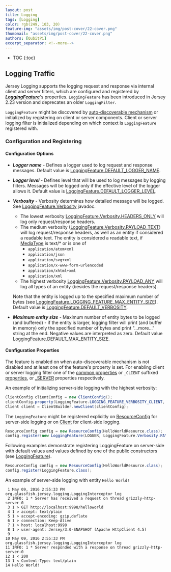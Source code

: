 ```yaml
---
layout: post
title: Logging
tags: [Logging]
color: rgb(249, 103, 20)
feature-img: "assets/img/post-cover/22-cover.png"
thumbnail: "assets/img/post-cover/22-cover.png"
authors: [QubitPi]
excerpt_separator: <!--more-->
---
```



<!--more-->

* TOC
{:toc}

## Logging Traffic

Jersey Logging supports the logging request and response via internal client and server filters, which are configured
and registered by
***[LoggingFeature](https://eclipse-ee4j.github.io/jersey.github.io/apidocs/snapshot/jersey/org/glassfish/jersey/logging/LoggingFeature.html)***'s
properties. `LoggingFeature` has been introduced in Jersey 2.23 version and deprecates an older `LoggingFilter`.

`LoggingFeature` might be discovered by
[auto-discoverable mechanism](https://qubitpi.github.io/jersey-guide/2020/07/26/4-application-deployment-and-runtime-environments.html#auto-discoverable-features)
or initialized by registering on client or server components. Client or server logging filter is initialized depending
on which context is `LoggingFeature` registered with. 

### Configuration and Registering

#### Configuration Options

* ***Logger name*** - Defines a logger used to log request and response messages. Default value is
  [LoggingFeature.DEFAULT_LOGGER_NAME](https://eclipse-ee4j.github.io/jersey.github.io/apidocs/snapshot/jersey/org/glassfish/jersey/logging/LoggingFeature.html#DEFAULT_LOGGER_NAME).
* ***Logger level*** - Defines level that will be used to log messages by logging filters. Messages will be logged only
  if the effective level of the logger allows it. Default value is
  [LoggingFeature.DEFAULT_LOGGER_LEVEL](https://eclipse-ee4j.github.io/jersey.github.io/apidocs/snapshot/jersey/org/glassfish/jersey/logging/LoggingFeature.html#DEFAULT_LOGGER_LEVEL).
* ***Verbosity*** - Verbosity determines how detailed message will be logged. See
  [LoggingFeature.Verbosity](https://eclipse-ee4j.github.io/jersey.github.io/apidocs/snapshot/jersey/org/glassfish/jersey/logging/LoggingFeature.Verbosity.html)
  javadoc.
  * The lowest verbosity
    [LoggingFeature.Verbosity.HEADERS_ONLY](https://eclipse-ee4j.github.io/jersey.github.io/apidocs/snapshot/jersey/org/glassfish/jersey/logging/LoggingFeature.Verbosity.html#HEADERS_ONLY)
    will log only request/response headers.
  * The medium verbosity
    ([LoggingFeature.Verbosity.PAYLOAD_TEXT](https://eclipse-ee4j.github.io/jersey.github.io/apidocs/snapshot/jersey/org/glassfish/jersey/logging/LoggingFeature.Verbosity.html#PAYLOAD_TEXT))
    will log request/response headers, as well as an entity if considered a readable text. The entity is considered a
    readable text, if
    [MediaType](https://eclipse-ee4j.github.io/jaxrs-api/apidocs/2.1.6/javax/ws/rs/core/MediaType.html) is text/* or is
    one of
    * `application/atom+xml`
    * `application/json`
    * `application/svg+xml`
    * `application/x-www-form-urlencoded`
    * `application/xhtml+xml`
    * `application/xml`
  * The highest verbosity
    [LoggingFeature.Verbosity.PAYLOAD_ANY](https://eclipse-ee4j.github.io/jersey.github.io/apidocs/snapshot/jersey/org/glassfish/jersey/logging/LoggingFeature.Verbosity.html#PAYLOAD_ANY)
    will log all types of an entity (besides the request/response headers). 
  
  Note that the entity is logged up to the specified maximum number of bytes (see
  [LoggingFeature.LOGGING_FEATURE_MAX_ENTITY_SIZE](https://eclipse-ee4j.github.io/jersey.github.io/apidocs/snapshot/jersey/org/glassfish/jersey/logging/LoggingFeature.html#LOGGING_FEATURE_MAX_ENTITY_SIZE)).
  Default value is
  [LoggingFeature.DEFAULT_VERBOSITY](https://eclipse-ee4j.github.io/jersey.github.io/apidocs/snapshot/jersey/org/glassfish/jersey/logging/LoggingFeature.html#DEFAULT_VERBOSITY).
* ***Maximum entity size*** - Maximum number of entity bytes to be logged (and buffered) - if the entity is larger,
  logging filter will print (and buffer in memory) only the specified number of bytes and print "...more..." string at
  the end. Negative values are interpreted as zero. Default value
  [LoggingFeature.DEFAULT_MAX_ENTITY_SIZE](https://eclipse-ee4j.github.io/jersey.github.io/apidocs/snapshot/jersey/org/glassfish/jersey/logging/LoggingFeature.html#DEFAULT_MAX_ENTITY_SIZE).

#### Configuration Properties

The feature is enabled on when auto-discoverable mechanism is not disabled and at least one of the feature's property is
set. For enabling client or server logging filter one of the
[common properties](https://eclipse-ee4j.github.io/jersey.github.io/apidocs/snapshot/jersey/org/glassfish/jersey/CommonProperties.html)
or `_CLIENT` suffixed
[properties](https://eclipse-ee4j.github.io/jersey.github.io/apidocs/snapshot/jersey/org/glassfish/jersey/client/ClientProperties.html),
or
[_SERVER](https://eclipse-ee4j.github.io/jersey.github.io/documentation/latest/appendix-properties.html#appendix-properties-server)
properties respectively.

An example of initializing server-side logging with the highest verbosity:

```java
ClientConfig clientConfig = new ClientConfig();
clientConfig.property(LoggingFeature.LOGGING_FEATURE_VERBOSITY_CLIENT, LoggingFeature.Verbosity.PAYLOAD_ANY);
Client client = ClientBuilder.newClient(clientConfig);
```

The `LoggingFeature` might be registered explicitly on
[ResourceConfig](https://eclipse-ee4j.github.io/jersey.github.io/apidocs/snapshot/jersey/org/glassfish/jersey/server/ResourceConfig.html)
for server-side logging or on
[Client](https://eclipse-ee4j.github.io/jaxrs-api/apidocs/2.1.6/javax/ws/rs/client/Client.html) for client-side logging.

```java
ResourceConfig config = new ResourceConfig(HelloWorldResource.class);
config.register(new LoggingFeature(LOGGER, LoggingFeature.Verbosity.PAYLOAD_ANY));
```

Following examples demonstrate registering LoggingFeature on server-side with default values and values defined by one
of the public constructors (see
[LoggingFeature](https://eclipse-ee4j.github.io/jersey.github.io/apidocs/snapshot/jersey/org/glassfish/jersey/logging/LoggingFeature.html)).

```java
ResourceConfig config = new ResourceConfig(HelloWorldResource.class);
config.register(LoggingFeature.class);
```

An example of server-side logging with entity `Hello World!`

```
 1 May 09, 2016 2:55:33 PM org.glassfish.jersey.logging.LoggingInterceptor log
 2 INFO: 1 * Server has received a request on thread grizzly-http-server-0
 3 1 > GET http://localhost:9998/helloworld
 4 1 > accept: text/plain
 5 1 > accept-encoding: gzip,deflate
 6 1 > connection: Keep-Alive
 7 1 > host: localhost:9998
 8 1 > user-agent: Jersey/3.0-SNAPSHOT (Apache HttpClient 4.5)
 9 
10 May 09, 2016 2:55:33 PM org.glassfish.jersey.logging.LoggingInterceptor log
11 INFO: 1 * Server responded with a response on thread grizzly-http-server-0
12 1 < 200
13 1 < Content-Type: text/plain
14 Hello World!
```
